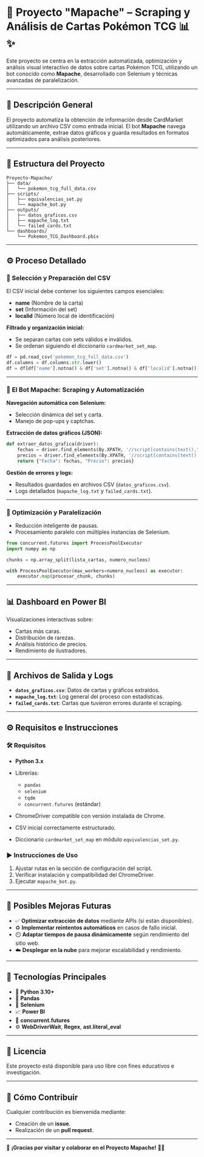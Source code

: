 # 🦝 Proyecto "Mapache" – Scraping y Análisis de Cartas Pokémon TCG 📊✨

Este proyecto se centra en la extracción automatizada, optimización y análisis visual interactivo de datos sobre cartas Pokémon TCG, utilizando un bot conocido como **Mapache**, desarrollado con Selenium y técnicas avanzadas de paralelización.

---

## 📌 Descripción General  

El proyecto automatiza la obtención de información desde CardMarket utilizando un archivo CSV como entrada inicial. El bot **Mapache** navega automáticamente, extrae datos gráficos y guarda resultados en formatos optimizados para análisis posteriores.

---

## 📁 Estructura del Proyecto

```
Proyecto-Mapache/
├── data/
│   └── pokemon_tcg_full_data.csv
├── scripts/
│   ├── equivalencias_set.py
│   └── mapache_bot.py
├── outputs/
│   ├── datos_graficos.csv
│   ├── mapache_log.txt
│   └── failed_cards.txt
└── dashboards/
    └── Pokemon_TCG_Dashboard.pbix
```

---

## ⚙️ Proceso Detallado

### 📂 Selección y Preparación del CSV
El CSV inicial debe contener los siguientes campos esenciales:

- **name** (Nombre de la carta)
- **set** (Información del set)
- **localid** (Número local de identificación)

**Filtrado y organización inicial:**
- Se separan cartas con sets válidos e inválidos.
- Se ordenan siguiendo el diccionario `cardmarket_set_map`.

```python
df = pd.read_csv('pokemon_tcg_full_data.csv')
df.columns = df.columns.str.lower()
df = df[df['name'].notna() & df['set'].notna() & df['localid'].notna()]
```

---

### 🤖 El Bot Mapache: Scraping y Automatización

**Navegación automática con Selenium:**
- Selección dinámica del set y carta.
- Manejo de pop-ups y captchas.

**Extracción de datos gráficos (JSON):**
```python
def extraer_datos_grafica(driver):
    fechas = driver.find_elements(By.XPATH, '//script[contains(text(),"labels")]')[0].text.split('labels":[')[1].split('],"')[0].strip('"').split('","')
    precios = driver.find_elements(By.XPATH, '//script[contains(text(),"data")]')[0].text.split('data":[')[1].split(']')[0].split(',')
    return {"Fecha": fechas, "Precio": precios}
```

**Gestión de errores y logs:**
- Resultados guardados en archivos CSV (`datos_graficos.csv`).
- Logs detallados (`mapache_log.txt` y `failed_cards.txt`).

---

### 🔄 Optimización y Paralelización

- Reducción inteligente de pausas.
- Procesamiento paralelo con múltiples instancias de Selenium.

```python
from concurrent.futures import ProcessPoolExecutor
import numpy as np

chunks = np.array_split(lista_cartas, numero_nucleos)

with ProcessPoolExecutor(max_workers=numero_nucleos) as executor:
    executor.map(procesar_chunk, chunks)
```

---

## 📊 Dashboard en Power BI

Visualizaciones interactivas sobre:
- Cartas más caras.
- Distribución de rarezas.
- Análisis histórico de precios.
- Rendimiento de ilustradores.

---

## 📂 Archivos de Salida y Logs

- **`datos_graficos.csv`**: Datos de cartas y gráficos extraídos.
- **`mapache_log.txt`**: Log general del proceso con estadísticas.
- **`failed_cards.txt`**: Cartas que tuvieron errores durante el scraping.

---

## ⚙️ Requisitos e Instrucciones

### 🛠️ Requisitos

- **Python 3.x**
- Librerías:
  - `pandas`
  - `selenium`
  - `tqdm`
  - `concurrent.futures` (estándar)

- ChromeDriver compatible con versión instalada de Chrome.
- CSV inicial correctamente estructurado.
- Diccionario `cardmarket_set_map` en módulo `equivalencias_set.py`.

### ▶️ Instrucciones de Uso

1. Ajustar rutas en la sección de configuración del script.
2. Verificar instalación y compatibilidad del ChromeDriver.
3. Ejecutar `mapache_bot.py`.

---

## 🚧 Posibles Mejoras Futuras

- ✅ **Optimizar extracción de datos** mediante APIs (si están disponibles).
- ♻️ **Implementar reintentos automáticos** en casos de fallo inicial.
- ⏲️ **Adaptar tiempos de pausa dinámicamente** según rendimiento del sitio web.
- ☁️ **Desplegar en la nube** para mejorar escalabilidad y rendimiento.

---

## 🧰 Tecnologías Principales

- 🐍 **Python 3.10+**
- 🐼 **Pandas**
- 🚦 **Selenium**
- 📈 **Power BI**
- 🔄 **concurrent.futures**
- ⚙️ **WebDriverWait**, **Regex**, **ast.literal_eval**

---

## 📜 Licencia

Este proyecto está disponible para uso libre con fines educativos e investigación.

---

## 🤝 Cómo Contribuir

Cualquier contribución es bienvenida mediante:

- Creación de un **issue**.
- Realización de un **pull request**.

---

🎉 **¡Gracias por visitar y colaborar en el Proyecto Mapache!** 🚀🦝
